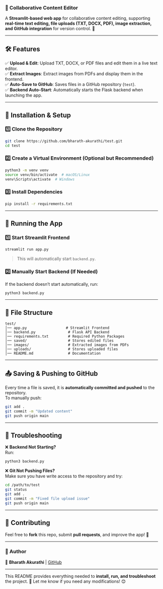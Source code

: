 ### **📘 Collaborative Content Editor**  
A **Streamlit-based web app** for collaborative content editing, supporting **real-time text editing, file uploads (TXT, DOCX, PDF), image extraction, and GitHub integration** for version control. 🚀  

---

## **🛠 Features**  
✅ **Upload & Edit**: Upload TXT, DOCX, or PDF files and edit them in a live text editor.  
✅ **Extract Images**: Extract images from PDFs and display them in the frontend.  
✅ **Auto-Save to GitHub**: Saves files in a GitHub repository (`test`).  
✅ **Backend Auto-Start**: Automatically starts the Flask backend when launching the app.  

---

## **📌 Installation & Setup**  

### **1️⃣ Clone the Repository**  
```bash
git clone https://github.com/bharath-akurathi/test.git
cd test
```

### **2️⃣ Create a Virtual Environment (Optional but Recommended)**  
```bash
python3 -m venv venv
source venv/bin/activate  # macOS/Linux
venv\Scripts\activate  # Windows
```

### **3️⃣ Install Dependencies**  
```bash
pip install -r requirements.txt
```

---

## **🚀 Running the App**  

### **1️⃣ Start Streamlit Frontend**  
```bash
streamlit run app.py
```
> This will automatically start `backend.py`.  

### **2️⃣ Manually Start Backend (If Needed)**  
If the backend doesn’t start automatically, run:  
```bash
python3 backend.py
```

---

## **📂 File Structure**  
```
test/
│── app.py                  # Streamlit Frontend
│── backend.py               # Flask API Backend
│── requirements.txt         # Required Python Packages
│── saved/                   # Stores edited files
│── images/                  # Extracted images from PDFs
│── uploads/                 # Stores uploaded files
│── README.md                # Documentation
```

---

## **📤 Saving & Pushing to GitHub**  
Every time a file is saved, it is **automatically committed and pushed** to the repository.  
To manually push:  
```bash
git add .
git commit -m "Updated content"
git push origin main
```

---

## **🔧 Troubleshooting**  

❌ **Backend Not Starting?**  
Run:  
```bash
python3 backend.py
```

❌ **Git Not Pushing Files?**  
Make sure you have write access to the repository and try:  
```bash
cd /path/to/test
git status
git add .
git commit -m "Fixed file upload issue"
git push origin main
```

---

## **🎯 Contributing**  
Feel free to **fork** this repo, submit **pull requests**, and improve the app! 🚀  

---

### **📝 Author**  
📌 **Bharath Akurathi** | [GitHub](https://github.com/bharath-akurathi)  

---

This README provides everything needed to **install, run, and troubleshoot** the project. 🚀 Let me know if you need any modifications! 😊

